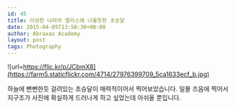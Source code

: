 ```yaml
---
id: 45
title: 이상한 나라의 앨리스에 나올듯한 초승달
date: 2015-04-05T13:58:30+00:00
author: Abraxas Academy
layout: post
tags: Photography
---
```

  ![url=https://flic.kr/p/JCbmX8](https://farm5.staticflickr.com/4714/27976399709_5ca1633ecf_b.jpg)



하늘에 뻔뻔한듯 걸려있는 초승달이 매력적이어서 찍어보았습니다. 일몰 즈음에 찍어서 지구조가 사진에 확실하게 드러나게 하고 싶었는데 아쉬울 뿐입니다.